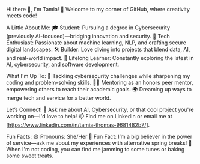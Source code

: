 Hi there 👋, I'm Tamia!
🌟 Welcome to my corner of GitHub, where creativity meets code!

A Little About Me:
🎓 Student: Pursuing a degree in Cybersecurity (previously AI-focused)—bridging innovation and security.
🧠 Tech Enthusiast: Passionate about machine learning, NLP, and crafting secure digital landscapes.
🛠️ Builder: Love diving into projects that blend data, AI, and real-world impact.
🌱 Lifelong Learner: Constantly exploring the latest in AI, cybersecurity, and software development.

What I'm Up To:
🔐 Tackling cybersecurity challenges while sharpening my coding and problem-solving skills.
🧑‍🏫 Mentoring as an honors peer mentor, empowering others to reach their academic goals.
🌍 Dreaming up ways to merge tech and service for a better world.

Let’s Connect!
💬 Ask me about AI, Cybersecurity, or that cool project you're working on—I'd love to help!
📫 Find me on LinkedIn or email me at [https://www.linkedin.com/in/tamia-thomas-9681482b7/].

Fun Facts:
😄 Pronouns: She/Her
🌟 Fun Fact: I’m a big believer in the power of service—ask me about my experiences with alternative spring breaks!
🎵 When I'm not coding, you can find me jamming to some tunes or baking some sweet treats.
